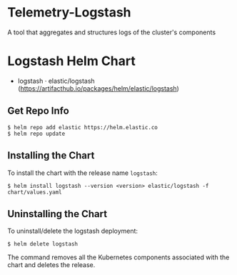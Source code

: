 # Telemetry-Logstash

A tool that aggregates and structures logs of the cluster's components

# Logstash Helm Chart

- logstash · elastic/logstash (https://artifacthub.io/packages/helm/elastic/logstash)

## Get Repo Info

```console
$ helm repo add elastic https://helm.elastic.co
$ helm repo update
```

## Installing the Chart

To install the chart with the release name `logstash`:

```console
$ helm install logstash --version <version> elastic/logstash -f chart/values.yaml
```

## Uninstalling the Chart

To uninstall/delete the logstash deployment:

```console
$ helm delete logstash
```

The command removes all the Kubernetes components associated with the chart and deletes the release.
